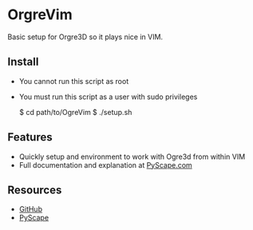 OrgreVim
========

Basic setup for Orgre3D so it plays nice in VIM.

Install
-------

* You cannot run this script as root
* You must run this script as a user with sudo privileges

    $ cd path/to/OgreVim
    $ ./setup.sh

Features
--------

* Quickly setup and environment to work with Ogre3d from within VIM
* Full documentation and explanation at [PyScape.com](http://www.pyscape.com/ogre3d_vim_ubuntu-12_04_lts)

Resources
---------

* [GitHub](https://github.com/jarederaj/OgreVim)
* [PyScape](http://www.pyscape.com/ogre3d_vim_ubuntu-12_04_lts)
